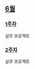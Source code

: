 ## [6월](https://github.com/Imseongjoo/TIL)

### [1주차](https://github.com/Imseongjoo/TIL/tree/master/2023_06/Week_01)

실무 프로젝트

### [2주차](https://github.com/Imseongjoo/TIL/tree/master/2023_06/Week_02)

실무 프로젝트
